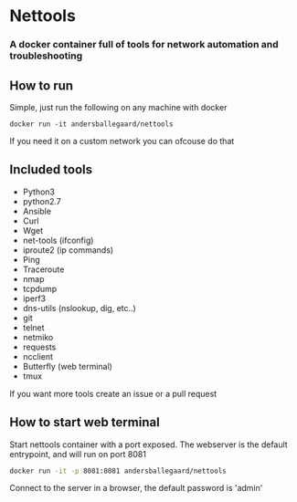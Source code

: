 # Nettools
### A docker container full of tools for network automation and troubleshooting

## How to run

Simple, just run the following on any machine with docker
```shell
docker run -it andersballegaard/nettools
```
If you need it on a custom network you can ofcouse do that

## Included tools
* Python3
* python2.7
* Ansible
* Curl
* Wget
* net-tools (ifconfig)
* iproute2 (ip commands)
* Ping
* Traceroute
* nmap
* tcpdump
* iperf3
* dns-utils (nslookup, dig, etc..)
* git
* telnet
* netmiko
* requests
* ncclient
* Butterfly (web terminal)
* tmux

If you want more tools create an issue or a pull request

## How to start web terminal
Start nettools container with a port exposed.
The webserver is the default entrypoint, and will run on port 8081
```bash
docker run -it -p 8081:8081 andersballegaard/nettools
```

Connect to the server in a browser, the default password is 'admin'

